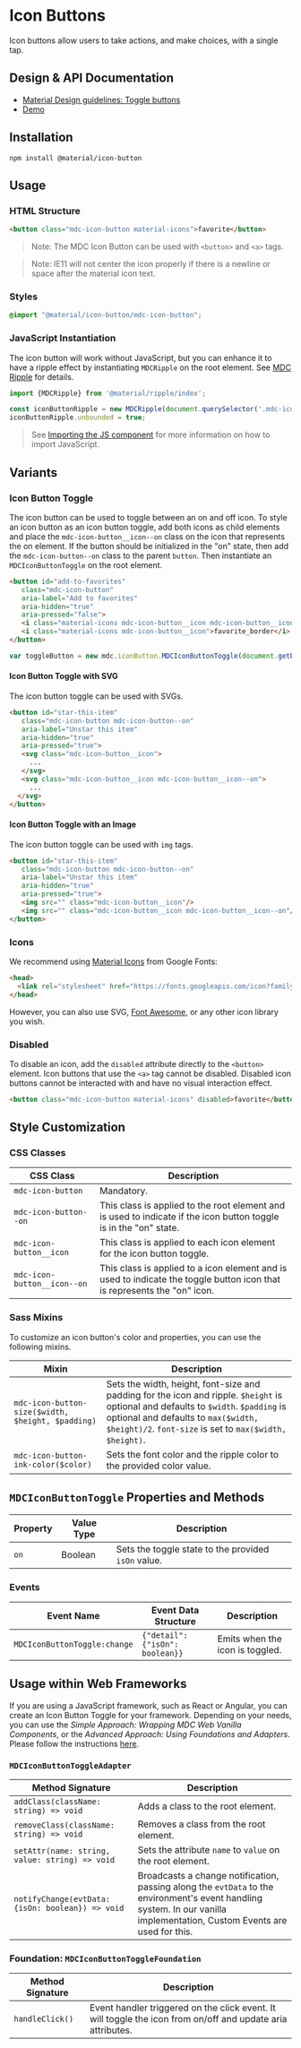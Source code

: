 <!--docs:
title: "Icon Buttons"
layout: detail
section: components
iconId: button
path: /catalog/buttons/icon-buttons/
-->

# Icon Buttons

<!--<div class="article__asset">
  <a class="article__asset-link"
     href="https://material-components.github.io/material-components-web-catalog/#/component/icon-button">
    <img src="{{ site.rootpath }}/images/mdc_web_screenshots/icon-toggles.png" width="20" alt="Icon buttons screenshot">
  </a>
</div>-->

Icon buttons allow users to take actions, and make choices, with a single tap.

## Design & API Documentation

<ul class="icon-list">
  <li class="icon-list-item icon-list-item--spec">
    <a href="https://material.io/go/design-buttons#toggle-button">Material Design guidelines: Toggle buttons</a>
  </li>
  <li class="icon-list-item icon-list-item--link">
    <a href="https://material-components.github.io/material-components-web-catalog/#/component/icon-button">Demo</a>
  </li>
</ul>

## Installation

```
npm install @material/icon-button
```

## Usage

### HTML Structure

```html
<button class="mdc-icon-button material-icons">favorite</button>
```

> Note: The MDC Icon Button can be used with `<button>` and `<a>` tags.

> Note: IE11 will not center the icon properly if there is a newline or space after the material icon text.

### Styles

```scss
@import "@material/icon-button/mdc-icon-button";
```

### JavaScript Instantiation

The icon button will work without JavaScript, but you can enhance it to have a ripple effect by instantiating `MDCRipple` on the root element.
See [MDC Ripple](../mdc-ripple) for details.

```js
import {MDCRipple} from '@material/ripple/index';

const iconButtonRipple = new MDCRipple(document.querySelector('.mdc-icon-button'));
iconButtonRipple.unbounded = true;
```

> See [Importing the JS component](../../docs/importing-js.md) for more information on how to import JavaScript.

## Variants

### Icon Button Toggle

The icon button can be used to toggle between an on and off icon. To style an icon button as an icon button toggle, add
both icons as child elements and place the `mdc-icon-button__icon--on` class on the icon that represents the on element.
If the button should be initialized in the "on" state, then add the `mdc-icon-button--on` class to the parent `button`.
Then instantiate an `MDCIconButtonToggle` on the root element.

```html
<button id="add-to-favorites"
   class="mdc-icon-button"
   aria-label="Add to favorites"
   aria-hidden="true"
   aria-pressed="false">
   <i class="material-icons mdc-icon-button__icon mdc-icon-button__icon--on">favorite</i>
   <i class="material-icons mdc-icon-button__icon">favorite_border</i>
</button>
```

```js
var toggleButton = new mdc.iconButton.MDCIconButtonToggle(document.getElementById('add-to-favorites'));
```

#### Icon Button Toggle with SVG

The icon button toggle can be used with SVGs.

```html
<button id="star-this-item"
   class="mdc-icon-button mdc-icon-button--on"
   aria-label="Unstar this item"
   aria-hidden="true"
   aria-pressed="true">
   <svg class="mdc-icon-button__icon">
     ...
   </svg>
   <svg class="mdc-icon-button__icon mdc-icon-button__icon--on">
     ...
  </svg>
</button>
```

#### Icon Button Toggle with an Image

The icon button toggle can be used with `img` tags.

```html
<button id="star-this-item"
   class="mdc-icon-button mdc-icon-button--on"
   aria-label="Unstar this item"
   aria-hidden="true"
   aria-pressed="true">
   <img src="" class="mdc-icon-button__icon"/>
   <img src="" class="mdc-icon-button__icon mdc-icon-button__icon--on"/>
</button>
```

### Icons

We recommend using [Material Icons](https://material.io/tools/icons/) from Google Fonts:

```html
<head>
  <link rel="stylesheet" href="https://fonts.googleapis.com/icon?family=Material+Icons">
</head>
```

However, you can also use SVG, [Font Awesome](https://fontawesome.com/), or any other icon library you wish.

### Disabled

To disable an icon, add the `disabled` attribute directly to the `<button>` element. Icon buttons that use the `<a>` tag
cannot be disabled. Disabled icon buttons cannot be interacted with and have no visual interaction effect.

```html
<button class="mdc-icon-button material-icons" disabled>favorite</button>
```

## Style Customization

### CSS Classes

CSS Class | Description
--- | ---
`mdc-icon-button` | Mandatory.
`mdc-icon-button--on` | This class is applied to the root element and is used to indicate if the icon button toggle is in the "on" state.
`mdc-icon-button__icon` | This class is applied to each icon element for the icon button toggle.
`mdc-icon-button__icon--on` | This class is applied to a icon element and is used to indicate the toggle button icon that is represents the "on" icon.

### Sass Mixins

To customize an icon button's color and properties, you can use the following mixins.

Mixin | Description
--- | ---
`mdc-icon-button-size($width, $height, $padding)` | Sets the width, height, font-size and padding for the icon and ripple. `$height` is optional and defaults to `$width`. `$padding` is optional and defaults to `max($width, $height)/2`. `font-size` is set to `max($width, $height)`.
`mdc-icon-button-ink-color($color)` | Sets the font color and the ripple color to the provided color value.

## `MDCIconButtonToggle` Properties and Methods

Property | Value Type | Description
--- | --- | ---
`on` | Boolean | Sets the toggle state to the provided `isOn` value.

### Events

Event Name | Event Data Structure | Description
--- | --- | ---
`MDCIconButtonToggle:change` | `{"detail": {"isOn": boolean}}` | Emits when the icon is toggled.

## Usage within Web Frameworks

If you are using a JavaScript framework, such as React or Angular, you can create an Icon Button Toggle for your framework. Depending on your needs, you can use the _Simple Approach: Wrapping MDC Web Vanilla Components_, or the _Advanced Approach: Using Foundations and Adapters_. Please follow the instructions [here](../../docs/integrating-into-frameworks.md).

### `MDCIconButtonToggleAdapter`

Method Signature | Description
--- | ---
`addClass(className: string) => void` | Adds a class to the root element.
`removeClass(className: string) => void` | Removes a class from the root element.
`setAttr(name: string, value: string) => void` | Sets the attribute `name` to `value` on the root element.
`notifyChange(evtData: {isOn: boolean}) => void` | Broadcasts a change notification, passing along the `evtData` to the environment's event handling system. In our vanilla implementation, Custom Events are used for this.

### Foundation: `MDCIconButtonToggleFoundation`

Method Signature | Description
--- | ---
`handleClick()` | Event handler triggered on the click event. It will toggle the icon from on/off and update aria attributes.

